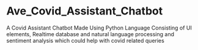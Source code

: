 # Ave_Covid_Assistant_Chatbot
A Covid Assistant Chatbot Made Using Python Language Consisting of UI elements, Realtime database and natural language processing and sentiment analysis which could help with covid related queries
